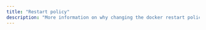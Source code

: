 ```yaml
---
title: "Restart policy"
description: "More information on why changing the docker restart policy for containers marks the system as unsupported."
---
```

